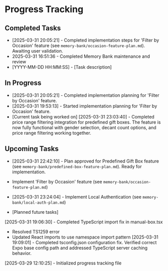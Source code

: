 # Progress Tracking

## Completed Tasks

- [2025-03-31 20:05:21] - Completed implementation steps for 'Filter by Occasion' feature (see `memory-bank/occasion-feature-plan.md`). Awaiting user validation.
- 2025-03-31 16:51:36 - Completed Memory Bank maintenance and review
- [YYYY-MM-DD HH:MM:SS] - [Task description]

## In Progress


- [2025-03-31 20:05:21] - Completed implementation planning for 'Filter by Occasion' feature.
- [2025-03-31 19:53:13] - Started implementation planning for 'Filter by Occasion' feature.
- [Current task being worked on]
[2025-03-31 23:03:40] - Completed price range filtering integration for predefined gift boxes. The feature is now fully functional with gender selection, decant count options, and price range filtering working together.

## Upcoming Tasks


- [2025-03-31 22:42:10] - Plan approved for Predefined Gift Box feature (see `memory-bank/predefined-box-feature-plan.md`). Ready for implementation.
- Implement 'Filter by Occasion' feature (see `memory-bank/occasion-feature-plan.md`)

- [2025-03-31 23:24:04] - Implement Local Authentication (see `memory-bank/local-auth-plan.md`)
- [Planned future tasks]

[2025-03-31 19:06:30] - Completed TypeScript import fix in manual-box.tsx
- Resolved TS1259 error
- Updated React imports to use namespace import pattern
[2025-03-31 19:09:01] - Completed tsconfig.json configuration fix. Verified correct Expo base config path and addressed TypeScript server caching behavior.

[2025-03-29 12:10:25] - Initialized progress tracking file